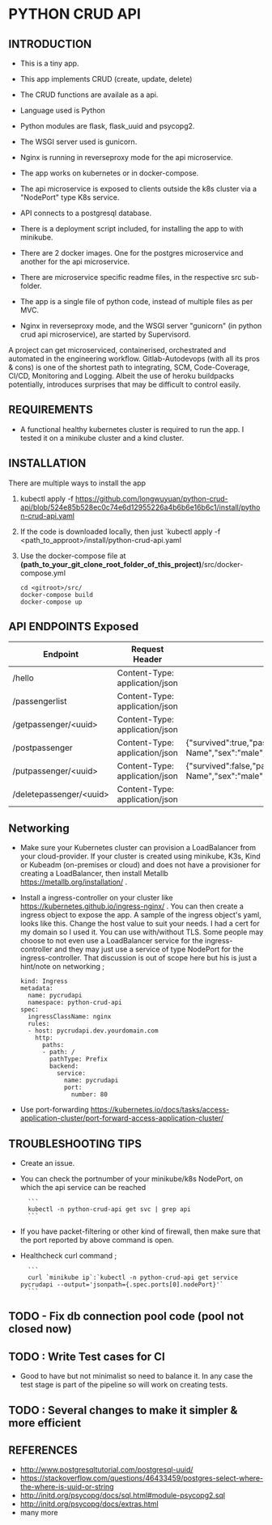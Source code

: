 # PYTHON CRUD API

## INTRODUCTION

* This is a tiny app.

* This app implements CRUD (create, update, delete)

* The CRUD functions are availale as a api.

* Language used is Python

* Python modules are flask, flask_uuid and psycopg2.

* The WSGI server used is gunicorn.

* Nginx is running in reverseproxy mode for the api microservice.

* The app works on kubernetes or in docker-compose.

* The api microservice is exposed to clients outside the k8s cluster via a "NodePort" type K8s service.

* API connects to a postgresql database.

* There is a deployment script included, for installing the app to with minikube.

* There are 2 docker images. One for the postgres microservice and another for the api microservice.

* There are microservice specific readme files, in the respective src sub-folder.

* The app is a single file of python code, instead of multiple files as per MVC.

* Nginx in reverseproxy mode, and the WSGI server "gunicorn" (in python crud api microservice), are started by Supervisord.

A project can get microserviced, containerised, orchestrated and automated in the engineering workflow. Gitlab-Autodevops (with all its pros & cons) is one of the shortest path to integrating, SCM, Code-Coverage, CI/CD, Monitoring and Logging. Albeit the use of heroku buildpacks potentially, introduces surprises that may be difficult to control easily.

## REQUIREMENTS

- A functional healthy kubernetes cluster is required to run the app. I tested it on a minikube cluster and a kind cluster.

## INSTALLATION

There are multiple ways to install the app

  1. kubectl apply -f https://github.com/longwuyuan/python-crud-api/blob/524e85b528ec0c74e6d12955226a4b6b6e16b6c1/install/python-crud-api.yaml

  2. If the code is downloaded locally, then just `kubectl apply -f <path_to_approot>/install/python-crud-api.yaml

  3. Use the docker-compose file at __(path_to_your_git_clone_root_folder_of_this_project)__/src/docker-compose.yml

        ```
        cd <gitroot>/src/
        docker-compose build
        docker-compose up
        ```

## API ENDPOINTS Exposed

Endpoint                    |       Request Header              |       Request Body
----------------------------|-----------------------------------|-------------------
/hello                      | Content-Type: application/json    |
/passengerlist              | Content-Type: application/json    |
/getpassenger/\<uuid\>      | Content-Type: application/json    |
/postpassenger              | Content-Type: application/json              | {"survived":true,"passengerClass":2,"name":"Post-Test-Name","sex":"male","age":27.0,"siblingsOrSpousesAboard":0,"parentsOrChildrenAboard":0,"fare":13.0}       |
/putpassenger/\<uuid\>      | Content-Type: application/json    | {"survived":false,"passengerClass":2,"name":"Put-Test-Name","sex":"male","age":27.0,"siblingsOrSpousesAboard":0,"parentsOrChildrenAboard":0,"fare":13.0}
/deletepassenger/\<uuid\>    | Content-Type: application/json    |

## Networking

- Make sure your Kubernetes cluster can provision a LoadBalancer from your cloud-provider. If your cluster is created using minikube, K3s, Kind or Kubeadm (on-premises or cloud) and does not have a provisioner for creating a LoadBalancer, then install Metallb https://metallb.org/installation/ .

- Install a ingress-controller on your cluster like https://kubernetes.github.io/ingress-nginx/ . You can then create a ingress object to expose the app. A sample of the ingress object's yaml, looks like this. Change the host value to suit your needs. I had a cert for my domain so I used it. You can use with/without TLS. Some people may choose to not even use a LoadBalancer service for the ingress-controller and they may just use a service of type NodePort for the ingress-controller. That discussion is out of scope here but his is just a hint/note on networking ;
  ```
  kind: Ingress
  metadata:
    name: pycrudapi
    namespace: python-crud-api
  spec:
    ingressClassName: nginx
    rules:
    - host: pycrudapi.dev.yourdomain.com
      http:
        paths:
        - path: /
          pathType: Prefix
          backend:
            service:
              name: pycrudapi
              port:
                number: 80
  ```

- Use port-forwarding https://kubernetes.io/docs/tasks/access-application-cluster/port-forward-access-application-cluster/ 

## TROUBLESHOOTING TIPS

* Create an issue.

* You can check the portnumber of your minikube/k8s NodePort, on which the api service can be reached

        ```
        kubectl -n python-crud-api get svc | grep api
        ```

* If you have packet-filtering or other kind of firewall, then make sure that the port reported by above command is open.

* Healthcheck curl command ;

        ```
        curl `minikube ip`:`kubectl -n python-crud-api get service pycrudapi --output='jsonpath={.spec.ports[0].nodePort}'`
        ```

## TODO - Fix db connection pool code (pool not closed now)

## TODO : Write Test cases for CI

* Good to have but not minimalist so need to balance it. In any case the test stage is part of the pipeline so will work on creating tests.

## TODO : Several changes to make it simpler & more efficient

## REFERENCES

* <http://www.postgresqltutorial.com/postgresql-uuid/>
* <https://stackoverflow.com/questions/46433459/postgres-select-where-the-where-is-uuid-or-string>
* <http://initd.org/psycopg/docs/sql.html#module-psycopg2.sql>
* <http://initd.org/psycopg/docs/extras.html>
* many more
